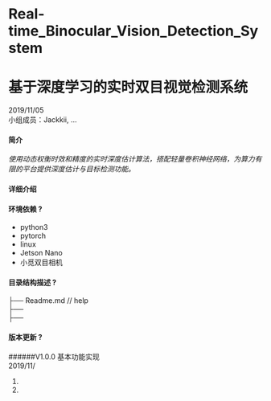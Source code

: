 # Real-time_Binocular_Vision_Detection_System 
# 基于深度学习的实时双目视觉检测系统
2019/11/05      
小组成员：Jackkii, ...

#### 简介
*使用动态权衡时效和精度的实时深度估计算法，搭配轻量卷积神经网络，为算力有限的平台提供深度估计与目标检测功能。*

#### 详细介绍

#### 环境依赖 ?
* python3
* pytorch
* linux
* Jetson Nano
* 小觅双目相机


#### 目录结构描述 ?
├── Readme.md                   // help       
├──                                
├──         



#### 版本更新 ?
######V1.0.0 基本功能实现      
2019/11/

1.     
2.
